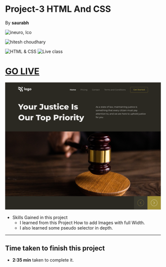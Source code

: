 # Project-3 HTML And CSS

By **saurabh**

![ineuro, lco](https://img.shields.io/badge/iNeuron-LCO-green)

![hitesh choudhary](https://img.shields.io/badge/Hitesh--Choudhary-Full--stack--JS--bootcamp-red)

![HTML & CSS](https://img.shields.io/badge/HTML-CSS-orange)
![Live class](https://img.shields.io/badge/LIVE--CLASS-PROJECT--3-lightgrey)


# [GO LIVE](https://justice-p3-ineuro-ai.netlify.app/)
![](./Images/3.png)

-   Skills Gained in this project
    -  I learned from this Project How to add Images with full Width.
    -  I also learned some pseudo selector in depth.

---

## Time taken to finish this project

-   **2:35 min** taken to complete it.
